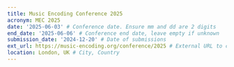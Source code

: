 ```yaml
---
title: Music Encoding Conference 2025
acronym: MEC 2025
date: '2025-06-03' # Conference date. Ensure mm and dd are 2 digits
end_date: '2025-06-06' # Conference end date, leave empty if unknown
submission_date: '2024-12-20' # Date of submissions
ext_url: https://music-encoding.org/conference/2025 # External URL to conference website
location: London, UK # City, Country
---
```

